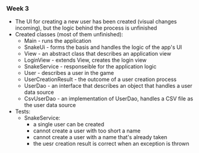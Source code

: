 ### Week 3

* The UI for creating a new user has been created (visual changes incoming), but the logic behind the process is unfinished
* Created classes (most of them unfinished):
  * Main - runs the application
  * SnakeUi - forms the basis and handles the logic of the app's UI
  * View - an abstract class that describes an application view
  * LoginView - extends View, creates the login view
  * SnakeService - responseible for the application logic
  * User - describes a user in the game
  * UserCreationResult - the outcome of a user creation process
  * UserDao - an interface that describes an object that handles a user data source
  * CsvUserDao - an implementation of UserDao, handles a CSV file as the user data source
* Tests:
  * SnakeService:
    * a single user can be created
    * cannot create a user with too short a name
    * cannot create a user with a name that's already taken
    * the uesr creation result is correct when an exception is thrown
